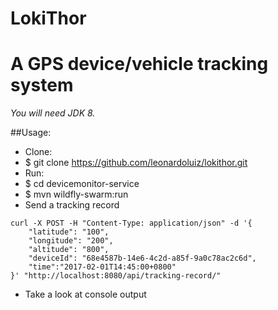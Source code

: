 # LokiThor

# A GPS device/vehicle tracking system

*You will need JDK 8.*

##Usage:

* Clone:
* $ git clone https://github.com/leonardoluiz/lokithor.git
* Run:	
* $ cd devicemonitor-service
* $ mvn wildfly-swarm:run
* Send a tracking record
```
curl -X POST -H "Content-Type: application/json" -d '{
	"latitude": "100",
	"longitude": "200",
	"altitude": "800",
    "deviceId": "68e4587b-14e6-4c2d-a85f-9a0c78ac2c6d",
    "time":"2017-02-01T14:45:00+0800"
}' "http://localhost:8080/api/tracking-record/"
```
* Take a look at console output